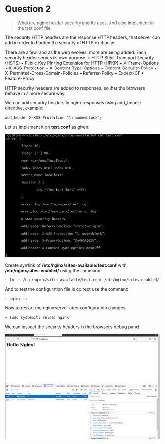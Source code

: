 # Question 2

> What are nginx header security and its uses. And also implement in the test.conf file.

The security HTTP headers are the response HTTP headers, that server can add in order to harden the security of HTTP exchange.

There are a few, and as the web evolves, more are being added. Each security header serves its own purpose.
•	HTTP Strict Transport Security (HSTS)
•	Public Key Pinning Extension for HTTP (HPKP)
•	X-Frame-Options
•	X-XSS-Protection
•	X-Content-Type-Options
•	Content-Security-Policy
•	X-Permitted-Cross-Domain-Policies
•	Referrer-Policy
•	Expect-CT
•	Feature-Policy

HTTP security headers are added to responses, so that the browsers behave in a more secure way.

We can add security headers in nginx responses using add_header directive, example:

```
add_header X-XSS-Protection "1; mode=block";
```

Let us implement it on **test.conf** as given:

![config](screenshots/Screenshot%202021-11-18%20021247.png)
 

Create symlink of **/etc/nginx/sites-available/test.conf** with **/etc/nginx/sites-enabled/** using the command:

```
~ ln -s /etc/nginx/sites-available/test.conf /etc/nginx/sites-enabled/
```

And to test the configuration file is correct use the command:

```
~ nginx -t
```

Now to restart the nginx server after configuration changes,

```
~ sudo systemctl reload nginx
```

We can inspect the security headers in the browser’s debug panel.

![Network Browser](screenshots/Screenshot%202021-11-18%20021151.png)

 

 
